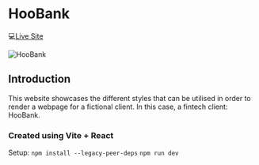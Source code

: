 # HooBank
💻[Live Site](https://vrsb-hoobank.netlify.app/)


![HooBank](https://iili.io/geXFHB.md.png)

## Introduction
This website showcases the different styles that can be utilised in order to render a webpage for a fictional client. In this case, a fintech client: HooBank.

### Created using Vite + React
Setup:
`npm install --legacy-peer-deps`
`npm run dev`
